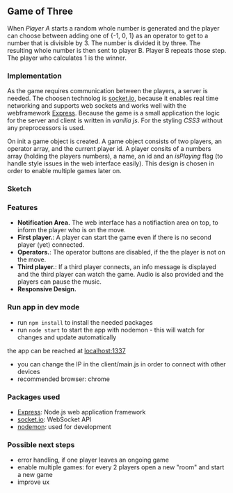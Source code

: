 ## Game of Three
When _Player A_ starts a random whole number is generated and the player can  choose between adding one of {-1, 0, 1} as an operator to get to a number that is divisible by 3. The number is divided it by three. The resulting whole number is then sent to player B. Player B repeats those step. The player who calculates 1 is the winner.

### Implementation 
As the game requires communication between the players, a server is needed. The choosen technolog is [socket.io](https://socket.io/), because it enables real time networking and supports web sockets and works well with the webframework [Express](https://expressjs.com/).
Because the game is a small application the logic for the server and client is written in _vanilla js_. For the styling _CSS3_ without any preprocessors is used.

On init a game object is created. A game object consists of two players, an operator array, and the current player id. A player consits of a numbers array (holding the players numbers), a name, an id and an _isPlaying_ flag (to handle style issues in the web interface easily).
This design is chosen in order to enable multiple games later on.

### Sketch


### Features
- **Notification Area.** The web interface has a notifiaction area on top, to inform the player who is on the move. 
- **First player.**: A player can start the game even if there is no second player (yet) connected.
- **Operators.**: The operator buttons are disabled, if the the player is not on the move.
- **Third player.**: If a third player connects, an info message is displayed and the third player can watch the game. Audio is also provided and the players can pause the music.
- **Responsive Design.**

### Run app in dev mode
- run `npm install` to install the needed packages
- run `node start` to start the app with nodemon - this will watch for changes and update automatically

the app can be reached at [localhost:1337](https://localhost:1337) 

- you can change the IP in the client/main.js in order to connect with other devices
- recommended browser: chrome

### Packages used
 - [Express](https://expressjs.com/): Node.js web application framework
 - [socket.io](https://socket.io/): WebSocket API
 - [nodemon](https://nodemon.io/): used for development

### Possible next steps
 - error handling, if one player leaves an ongoing game
 - enable multiple games: for every 2 players open a new "room" and start a new game
 - improve ux
